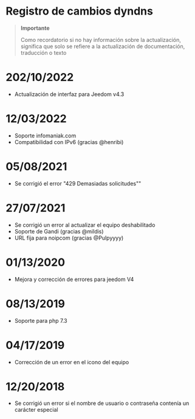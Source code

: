 # Registro de cambios dyndns

>**Importante**
>
>Como recordatorio si no hay información sobre la actualización, significa que solo se refiere a la actualización de documentación, traducción o texto

# 202/10/2022

- Actualización de interfaz para Jeedom v4.3

# 12/03/2022

- Soporte infomaniak.com
- Compatibilidad con IPv6 (gracias @henribi)

# 05/08/2021

- Se corrigió el error "429 Demasiadas solicitudes""

# 27/07/2021

- Se corrigió un error al actualizar el equipo deshabilitado
- Soporte de Gandi (gracias @mildis)
- URL fija para noipcom (gracias @Pulpyyyy)

# 01/13/2020

- Mejora y corrección de errores para jeedom V4

# 08/13/2019

- Soporte para php 7.3

# 04/17/2019

- Corrección de un error en el icono del equipo

# 12/20/2018

- Se corrigió un error si el nombre de usuario o contraseña contenía un carácter especial
